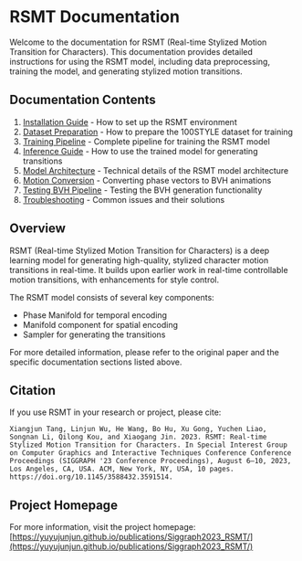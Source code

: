 # RSMT Documentation

Welcome to the documentation for RSMT (Real-time Stylized Motion Transition for Characters). This documentation provides detailed instructions for using the RSMT model, including data preprocessing, training the model, and generating stylized motion transitions.

## Documentation Contents

1. [Installation Guide](installation.md) - How to set up the RSMT environment
2. [Dataset Preparation](dataset_preparation.md) - How to prepare the 100STYLE dataset for training
3. [Training Pipeline](training_pipeline.md) - Complete pipeline for training the RSMT model
4. [Inference Guide](inference_guide.md) - How to use the trained model for generating transitions
5. [Model Architecture](model_architecture.md) - Technical details of the RSMT model architecture
6. [Motion Conversion](motion_conversion.md) - Converting phase vectors to BVH animations
7. [Testing BVH Pipeline](testing_bvh_pipeline.md) - Testing the BVH generation functionality
8. [Troubleshooting](troubleshooting.md) - Common issues and their solutions

## Overview

RSMT (Real-time Stylized Motion Transition for Characters) is a deep learning model for generating high-quality, stylized character motion transitions in real-time. It builds upon earlier work in real-time controllable motion transitions, with enhancements for style control.

The RSMT model consists of several key components:
- Phase Manifold for temporal encoding
- Manifold component for spatial encoding
- Sampler for generating the transitions

For more detailed information, please refer to the original paper and the specific documentation sections listed above.

## Citation

If you use RSMT in your research or project, please cite:

```
Xiangjun Tang, Linjun Wu, He Wang, Bo Hu, Xu Gong, Yuchen Liao, Songnan Li, Qilong Kou, and Xiaogang Jin. 2023. RSMT: Real-time Stylized Motion Transition for Characters. In Special Interest Group on Computer Graphics and Interactive Techniques Conference Conference Proceedings (SIGGRAPH '23 Conference Proceedings), August 6–10, 2023, Los Angeles, CA, USA. ACM, New York, NY, USA, 10 pages. https://doi.org/10.1145/3588432.3591514.
```

## Project Homepage

For more information, visit the project homepage:
[https://yuyujunjun.github.io/publications/Siggraph2023_RSMT/](https://yuyujunjun.github.io/publications/Siggraph2023_RSMT/)

